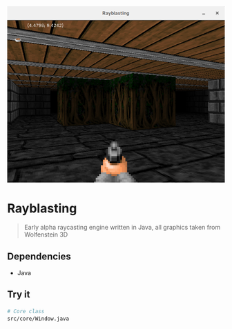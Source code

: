 ![Rayblasting preview](https://github.com/alexanderroidl/rayblasting/blob/master/screenshot.png "Rayblasting preview")

Rayblasting
===

> Early alpha raycasting engine written in Java, all graphics taken from Wolfenstein 3D

## Dependencies
* Java

## Try it
```bash
# Core class
src/core/Window.java
```
